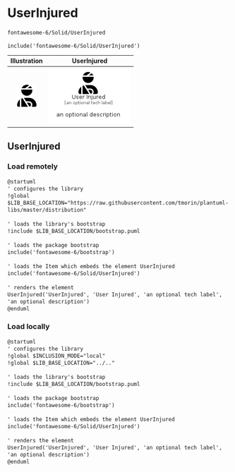# UserInjured


```text
fontawesome-6/Solid/UserInjured
```

```text
include('fontawesome-6/Solid/UserInjured')
```



| Illustration | UserInjured |
| :---: | :---: |
| ![illustration for Illustration](../../fontawesome-6/Solid/UserInjured.png) | ![illustration for UserInjured](../../fontawesome-6/Solid/UserInjured.Local.png) |




## UserInjured

### Load remotely
```plantuml
@startuml
' configures the library
!global $LIB_BASE_LOCATION="https://raw.githubusercontent.com/tmorin/plantuml-libs/master/distribution"

' loads the library's bootstrap
!include $LIB_BASE_LOCATION/bootstrap.puml

' loads the package bootstrap
include('fontawesome-6/bootstrap')

' loads the Item which embeds the element UserInjured
include('fontawesome-6/Solid/UserInjured')

' renders the element
UserInjured('UserInjured', 'User Injured', 'an optional tech label', 'an optional description')
@enduml
```

### Load locally
```plantuml
@startuml
' configures the library
!global $INCLUSION_MODE="local"
!global $LIB_BASE_LOCATION="../.."

' loads the library's bootstrap
!include $LIB_BASE_LOCATION/bootstrap.puml

' loads the package bootstrap
include('fontawesome-6/bootstrap')

' loads the Item which embeds the element UserInjured
include('fontawesome-6/Solid/UserInjured')

' renders the element
UserInjured('UserInjured', 'User Injured', 'an optional tech label', 'an optional description')
@enduml
```

